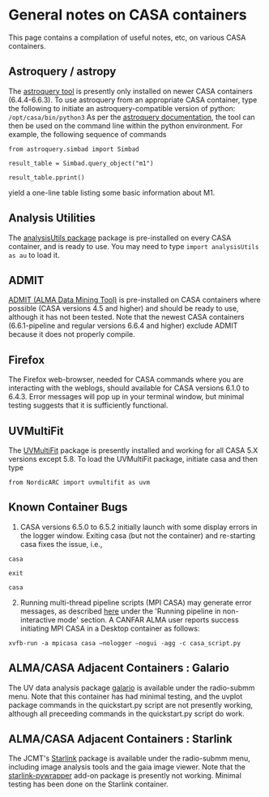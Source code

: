 # General notes on CASA containers 

This page contains a compilation of useful notes, etc, on various CASA containers.

## Astroquery / astropy

The [astroquery tool](https://astroquery.readthedocs.io/en/latest/) is presently only installed on newer CASA containers (6.4.4-6.6.3).  To use astroquery from an appropriate CASA container, type the following to initiate an astroquery-compatible version of python:
`/opt/casa/bin/python3`
As per the [astroquery documentation](https://astroquery.readthedocs.io/en/latest/), the tool can then be used on the command line within the python environment.  For example, the following sequence of commands

`from astroquery.simbad import Simbad`

`result_table = Simbad.query_object("m1")`


`result_table.pprint()`

yield a one-line table listing some basic information about M1.

## Analysis Utilities
The [analysisUtils package](https://casaguides.nrao.edu/index.php/Analysis_Utilities) package is pre-installed on every CASA container, and is ready to use.  You may need to type
`import analysisUtils as au`
to load it.

## ADMIT
[ADMIT (ALMA Data Mining Tool)](https://casaguides.nrao.edu/index.php/ADMIT_Products_and_Usage_CASA_6) is pre-installed on CASA containers where possible (CASA versions 4.5 and higher) and should be ready to use, although it has not been tested.  Note that the newest CASA containers (6.6.1-pipeline and regular versions 6.6.4 and higher) exclude ADMIT because it does not properly compile.

## Firefox
The Firefox web-browser, needed for CASA commands where you are interacting with the weblogs, should available for CASA versions 6.1.0 to 6.4.3.  Error messages will pop up in your terminal window, but minimal testing suggests that it is sufficiently functional.

## UVMultiFit
The [UVMultiFit](https://github.com/onsala-space-observatory/UVMultiFit/blob/master/INSTALL.md) package is presently installed and working for all CASA 5.X versions except 5.8.  To load the UVMultiFit package, initiate casa and then type

`from NordicARC import uvmultifit as uvm`

## Known Container Bugs
1) CASA versions 6.5.0 to 6.5.2 initially launch with some display errors in the logger window.  Exiting casa (but not the container) and re-starting casa fixes the issue, i.e.,

`casa`

`exit`

`casa`


2) Running multi-thread pipeline scripts (MPI CASA) may generate error messages, as described [here](https://casadocs.readthedocs.io/en/latest/notebooks/frequently-asked-questions.html) under the 'Running pipeline in non-interactive mode' section.  A CANFAR ALMA user reports success initiating MPI CASA in a Desktop container as follows:

`xvfb-run -a mpicasa casa —nologger —nogui -agg -c casa_script.py`

## ALMA/CASA Adjacent Containers : Galario
The UV data analysis package [galario](https://mtazzari.github.io/galario) is available under the radio-submm menu.  Note that this container has had minimal testing, and the uvplot package commands in the quickstart.py script are not presently working, although all preceeding commands in the quickstart.py script do work.

## ALMA/CASA Adjacent Containers : Starlink
The JCMT's [Starlink](https://starlink.eao.hawaii.edu/starlink) package is available under the radio-submm menu, including image analysis tools and the gaia image viewer.  Note that the [starlink-pywrapper](https://starlink-pywrapper.readthedocs.io/en/latest/) add-on package is presently not working.  Minimal testing has been done on the Starlink container.
